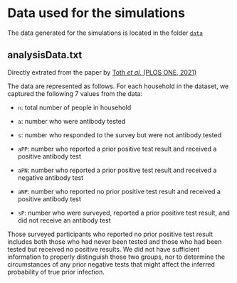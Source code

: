 # Data used for the simulations

The data generated for the simulations is located in the folder [`data`](../data)

## analysisData.txt

Directly extrated from the paper by [Toth *et al.* (PLOS ONE, 2021)](https://doi.org/10.1371/journal.pone.0259097)

The data are represented as follows. For each household in the dataset, we captured the following 7 values from the data:

- `n`: total number of people in household

- `a`: number who were antibody tested

- `s`: number who responded to the survey but were not antibody tested

- `aPP`: number who reported a prior positive test result and received a positive antibody test

- `aPN`: number who reported a prior positive test result and received a negative antibody test

- `aNP`: number who reported no prior positive test result and received a positive antibody test

- `sP`: number who were surveyed, reported a prior positive test result, and did not receive an antibody test

Those surveyed participants who reported no prior positive test result includes
both those who had never been tested and those who had been tested but received
no positive results. We did not have sufficient information to properly distinguish
those two groups, nor to determine the circumstances of any prior negative tests
that might affect the inferred probability of true prior infection.

